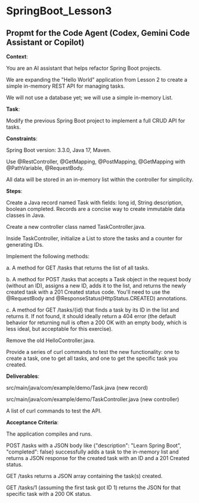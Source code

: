 # SpringBoot_Lesson3

## Propmt for the Code Agent (Codex, Gemini Code Assistant or Copilot)

**Context**:

You are an AI assistant that helps refactor Spring Boot projects.

We are expanding the "Hello World" application from Lesson 2 to create a simple in-memory REST API for managing tasks.

We will not use a database yet; we will use a simple in-memory List.

**Task**:

Modify the previous Spring Boot project to implement a full CRUD API for tasks.

**Constraints**:

Spring Boot version: 3.3.0, Java 17, Maven.

Use @RestController, @GetMapping, @PostMapping, @GetMapping with @PathVariable, @RequestBody.

All data will be stored in an in-memory list within the controller for simplicity.

**Steps**:

Create a Java record named Task with fields: long id, String description, boolean completed. Records are a concise way to create immutable data classes in Java.

Create a new controller class named TaskController.java.

Inside TaskController, initialize a List<Task> to store the tasks and a counter for generating IDs.

Implement the following methods:

a. A method for GET /tasks that returns the list of all tasks.

b. A method for POST /tasks that accepts a Task object in the request body (without an ID), assigns a new ID, adds it to the list, and returns the newly created task with a 201 Created status code. You'll need to use the @RequestBody and @ResponseStatus(HttpStatus.CREATED) annotations.

c. A method for GET /tasks/{id} that finds a task by its ID in the list and returns it. If not found, it should ideally return a 404 error (the default behavior for returning null is often a 200 OK with an empty body, which is less ideal, but acceptable for this exercise).

Remove the old HelloController.java.

Provide a series of curl commands to test the new functionality: one to create a task, one to get all tasks, and one to get the specific task you created.

**Deliverables**:

src/main/java/com/example/demo/Task.java (new record)

src/main/java/com/example/demo/TaskController.java (new controller)

A list of curl commands to test the API.

**Acceptance Criteria**:

The application compiles and runs.

POST /tasks with a JSON body like {"description": "Learn Spring Boot", "completed": false} successfully adds a task to the in-memory list and returns a JSON response for the created task with an ID and a 201 Created status.

GET /tasks returns a JSON array containing the task(s) created.

GET /tasks/1 (assuming the first task got ID 1) returns the JSON for that specific task with a 200 OK status.
